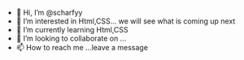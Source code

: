 - 👋 Hi, I’m @scharfyy
- 👀 I’m interested in Html,CSS... we will see what is coming up next
- 🌱 I’m currently learning Html,CSS
- 💞️ I’m looking to collaborate on ...
- 📫 How to reach me ...leave a message

<!---
scharfyy/scharfyy is a ✨ special ✨ repository because its `README.md` (this file) appears on your GitHub profile.
You can click the Preview link to take a look at your changes.
--->
